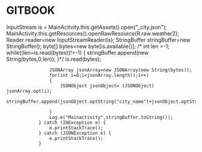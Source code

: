 # GITBOOK
  InputStream is = MainActivity.this.getAssets().open("_city.json");
                    MainActivity.this.getResources().openRawResource(R.raw.weather2);
                    Reader reader=new InputStreamReader(is);
                    StringBuffer stringBuffer=new StringBuffer();
                    byte[]  bytes=new byte[is.available()];
                /*    int len =-1;
                    while((len=is.read(bytes))!=-1)
                    {
                        stringBuffer.append(new String(bytes,0,len));
                    }*/
                    is.read(bytes);

                    JSONArray jsonArray=new JSONArray(new String(bytes));
                    for(int i=0;i<jsonArray.length();i++)
                    {
                        JSONObject jsonObject= (JSONObject) jsonArray.opt(i);
                        stringBuffer.append(jsonObject.optString("city_name")+jsonObject.optString("city_code")+jsonObject.optString("id")+"\n");

                    }
                    Log.e("Mainactivity",stringBuffer.toString());
                } catch (IOException e) {
                    e.printStackTrace();
                } catch (JSONException e) {
                    e.printStackTrace();
                }
